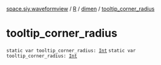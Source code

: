 [space.siy.waveformview](../../index.md) / [R](../index.md) / [dimen](index.md) / [tooltip_corner_radius](./tooltip_corner_radius.md)

# tooltip_corner_radius

`static var tooltip_corner_radius: `[`Int`](https://kotlinlang.org/api/latest/jvm/stdlib/kotlin/-int/index.html)
`static var tooltip_corner_radius: `[`Int`](https://kotlinlang.org/api/latest/jvm/stdlib/kotlin/-int/index.html)